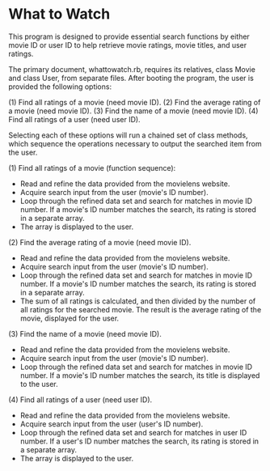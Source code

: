 # What to Watch

This program is designed to provide essential search functions by either movie ID or user ID to help retrieve movie ratings, movie titles, and user ratings.

The primary document, whattowatch.rb, requires its relatives, class Movie and class User, from separate files. After booting the program, the user is provided the following options:

(1) Find all ratings of a movie (need movie ID).
(2) Find the average rating of a movie (need movie ID).
(3) Find the name of a movie (need movie ID).
(4) Find all ratings of a user (need user ID).

Selecting each of these options will run a chained set of class methods, which sequence the operations necessary to output the searched item from the user.

(1) Find all ratings of a movie (function sequence):
- Read and refine the data provided from the movielens website.
- Acquire search input from the user (movie's ID number).
- Loop through the refined data set and search for matches in movie ID number. If a movie's ID number matches the search, its rating is stored in a separate array.
- The array is displayed to the user.

(2) Find the average rating of a movie (need movie ID).
- Read and refine the data provided from the movielens website.
- Acquire search input from the user (movie's ID number).
- Loop through the refined data set and search for matches in movie ID number. If a movie's ID number matches the search, its rating is stored in a separate array.
- The sum of all ratings is calculated, and then divided by the number of all ratings for the searched movie. The result is the average rating of the movie, displayed for the user.

(3) Find the name of a movie (need movie ID).
- Read and refine the data provided from the movielens website.
- Acquire search input from the user (movie's ID number).
- Loop through the refined data set and search for matches in movie ID number. If a movie's ID number matches the search, its title is displayed to the user.

(4) Find all ratings of a user (need user ID).
- Read and refine the data provided from the movielens website.
- Acquire search input from the user (user's ID number).
- Loop through the refined data set and search for matches in user ID number. If a user's ID number matches the search, its rating is stored in a separate array.
- The array is displayed to the user.
